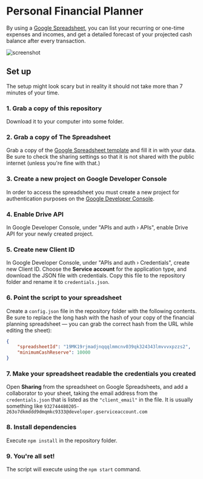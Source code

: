# Personal Financial Planner

By using a [Google Spreadsheet](https://docs.google.com/spreadsheets/d/1h3oX9NNmmeBPXflMe4DWCF5pNWQ7ptew3PbxfMUF1aI/edit), you can list your recurring or one-time expenses and incomes, and get a detailed forecast of your projected cash balance after every transaction.

![screenshot](https://github.com/martintajur/personal-finance-planner/tree/master/screenshot.png "Screenshot")

## Set up

The setup might look scary but in reality it should not take more than 7 minutes of your time.

### 1. Grab a copy of this repository

Download it to your computer into some folder.

### 2. Grab a copy of The Spreadsheet

Grab a copy of the [Google Spreadsheet template](https://docs.google.com/spreadsheets/d/1h3oX9NNmmeBPXflMe4DWCF5pNWQ7ptew3PbxfMUF1aI/edit) and fill it in with your data. Be sure to check the sharing settings so that it is not shared with the public internet (unless you're fine with that.)

### 3. Create a new project on Google Developer Console

In order to access the spreadsheet you must create a new project for authentication purposes on the [Google Developer Console](https://console.developers.google.com/project).

### 4. Enable Drive API

In Google Developer Console, under "APIs and auth › APIs", enable Drive API for your newly created project.

### 5. Create new Client ID

In Google Developer Console, under "APIs and auth › Credentials", create new Client ID. Choose the __Service account__ for the application type, and download the JSON file with credentials. Copy this file to the repository folder and rename it to `credentials.json`.

### 6. Point the script to your spreadsheet

Create a `config.json` file in the repository folder with the following contents. Be sure to replace the long hash with the hash of your copy of the financial planning spreadsheet — you can grab the correct hash from the URL while editing the sheet):
```json
{
	"spreadsheetId": "19MK19rjmadjnqqqlmmcnv039qk324343lmvvvxpzzs2",
	"minimumCashReserve": 10000
}
```

### 7. Make your spreadsheet readable the credentials you created

Open __Sharing__ from the spreadsheet on Google Spreadsheets, and add a collaborator to your sheet, taking the email address from the `credentials.json` that is listed as the `"client_email"` in the file. It is usually something like `932744480205-263o7dkmddd9dmqmkc9333@developer.gserviceaccount.com`

### 8. Install dependencies

Execute `npm install` in the repository folder.

### 9. You're all set!

The script will execute using the `npm start` command.